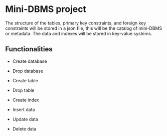 # Mini-DBMS project

The structure of the tables, primary key constraints, and foreign key constraints will be stored in a json file, this will be the catalog of mini-DBMS or metadata. The data and indexes will be stored in key-value systems.

## Functionalities

-   Create database

-   Drop database

-   Create table

-   Drop table

-   Create index

-   Insert data

-   Update data

-   Delete data
